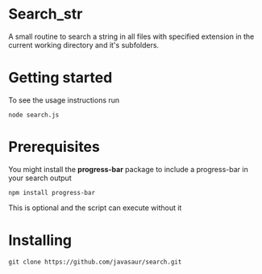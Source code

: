 # Search_str
A small routine to search a string in all files with specified extension in the current working directory and it's subfolders.

# Getting started
To see the usage instructions run
```
node search.js
```

# Prerequisites
You might install the **progress-bar** package to include a progress-bar in your search output
```
npm install progress-bar
```
This is optional and the script can execute without it

# Installing 
```
git clone https://github.com/javasaur/search.git
```
